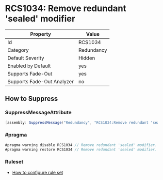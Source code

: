 # RCS1034: Remove redundant 'sealed' modifier

Property | Value
--- | --- 
Id | RCS1034
Category | Redundancy
Default Severity | Hidden
Enabled by Default | yes
Supports Fade-Out | yes
Supports Fade-Out Analyzer | no

## How to Suppress

### SuppressMessageAttribute

```csharp
[assembly: SuppressMessage("Redundancy", "RCS1034:Remove redundant 'sealed' modifier.", Justification = "<Pending>")]
```

### \#pragma

```csharp
#pragma warning disable RCS1034 // Remove redundant 'sealed' modifier.
#pragma warning restore RCS1034 // Remove redundant 'sealed' modifier.
```

### Ruleset

* [How to configure rule set](../HowToConfigureAnalyzers.md)
